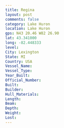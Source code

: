 ```yaml
---
title: Regina
layout: post
comments: false
category: Lake Huron
location: Lake Huron
gps: N43 20.46 W82 26.90
lat: 43.341000
long: -82.448333
level:
City: Lexington
State: MI
Country: USA
Vessel_Name:
Vessel_Type:
Year_Built:
Official_Number:
Built:
Builder:
Hull_Materials:
Length:
Beam:
Depth:
Weight:
Lost:
---
```

